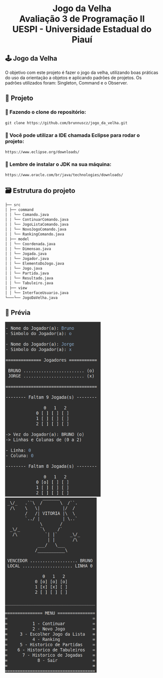 <h1 align="center">
    Jogo da Velha<br>
    Avaliação 3 de Programação II<br>
    UESPI - Universidade Estadual do Piauí
</h1>

## 🕹️ Jogo da Velha

O objetivo com este projeto é fazer o jogo da velha, utilizando boas práticas do uso da orientação a objetos e aplicando padrões de projetos. Os padrões utilizados foram: Singleton, Command e o Observer.

## 📁 Projeto
### 📍 Fazendo o clone do repositório:

    git clone https://github.com/brunnuscz/jogo_da_velha.git

### 📍 Você pode utilizar a IDE chamada Eclipse para rodar o projeto:

    https://www.eclipse.org/downloads/
    
### 📍 Lembre de instalar o JDK na sua máquina:

    https://www.oracle.com/br/java/technologies/downloads/

## 🗃 Estrutura do projeto

    ├── src
    │ ├── command
    │ │ └── Comando.java
    │ │ └── ContinuarComando.java
    │ │ └── JogoListaComando.java
    │ │ └── NovoJogoComando.java
    │ │ └── RankingComando.java
    │ ├── model
    │ │ └── Coordenada.java
    │ │ └── Dimensao.java
    │ │ └── Jogada.java
    │ │ └── Jogador.java
    │ │ └── ElementoDoJogo.java
    │ │ └── Jogo.java
    │ │ └── Partida.java
    │ │ └── Resultado.java
    │ │ └── Tabuleiro.java
    │ ├── view
    │ │ └── InterfaceUsuario.java
    └───└── JogoDaVelha.java
    
## 🚩 Prévia
<span>
    <img src="previa-1.png" width="313">
    <img src="previa-2.png" width="300">
</span>
